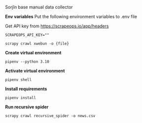 Sorjîn base manual data collector

**Env variables**
Put the following environment variables to .env file

Get API key from https://scrapeops.io/app/headers
```
SCRAPEOPS_API_KEY=""
```

```
scrapy crawl xwebun -o {file}
```

**Create virtual environment**
```
pipenv --python 3.10
```

**Activate virtual environment**
```
pipenv shell
```

**Install requirements**
```
pipenv install
```

**Run recursive spider**
```
scrapy crawl recursive_spider -o news.csv
```
